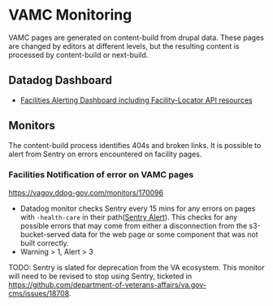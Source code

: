 # VAMC Monitoring

VAMC pages are generated on content-build from drupal data. These pages are changed by editors at different levels, but the resulting content is processed by content-build or next-build. 

## Datadog Dashboard
 - [Facilities Alerting Dashboard including Facility-Locator API resources](https://vagov.ddog-gov.com/dashboard/3vy-h6h-4ek/sitewide-facilities)

## Monitors
The content-build process identifies 404s and broken links. 
It is possible to alert from Sentry on errors encountered on facility pages. 

### Facilities Notification of error on VAMC pages
https://vagov.ddog-gov.com/monitors/170096

- Datadog monitor checks Sentry every 15 mins for any errors on pages with `-health-care` in their path([Sentry Alert](https://sentry.vfs.va.gov/organizations/vsp/alerts/rules/platform-web/39/)). This checks for any possible errors that may come from either a disconnection from the s3-bucket-served data for the web page or some component that was not built correctly.
- Warning > 1, Alert > 3

TODO: Sentry is slated for deprecation from the VA ecosystem. This monitor will need to be revised to stop using Sentry, ticketed in https://github.com/department-of-veterans-affairs/va.gov-cms/issues/18708.
